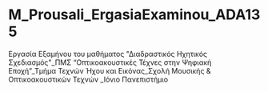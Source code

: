 # M_Prousali_ErgasiaExaminou_ADA135
Εργασία Εξαμήνου του μαθήματος "Διαδραστικός Ηχητικός Σχεδιασμός"_ΠΜΣ “Οπτικοακουστικές Τέχνες στην Ψηφιακή Εποχή”_Τμήμα Τεχνών Ήχου και Εικόνας_Σχολή Μουσικής &amp; Οπτικοακουστικών Τεχνών _Ιόνιο Πανεπιστήμιο 
